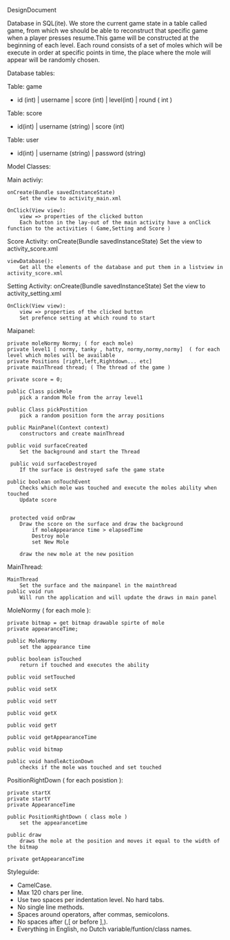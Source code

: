DesignDocument

Database in SQL(ite). We store the current game state in a table called game, from which we should be able to reconstruct that specific game when a player presses resume.This game will be constructed at the beginning of each level. Each round consists of a set of moles which will be execute in order at specific points in time, the place where the mole will appear will be randomly chosen.


Database tables:

Table: game

- id (int) | username | score (int) | level(int) | round ( int )

Table: score

- id(int) | username (string) | score (int) 

Table: user

- id(int) | username (string) | password (string)

Model Classes:

Main activiy:

	onCreate(Bundle savedInstanceState)
		Set the view to activity_main.xml

	OnClick(View view):
		view => properties of the clicked button
		Each button in the lay-out of the main activity have a onClick function to the activities ( Game,Setting and Score )

Score Activity:
	onCreate(Bundle savedInstanceState)
		Set the view to activity_score.xml

	viewDatabase():
		Get all the elements of the database and put them in a listview in activity_score.xml

Setting Activity:
	onCreate(Bundle savedInstanceState)
		Set the view to activity_setting.xml

	
	OnClick(View view):
		view => properties of the clicked button
		Set prefence setting at which round to start

Maipanel:

	private moleNormy Normy; ( for each mole)
	private level1 [ normy, tanky , hatty, normy,normy,normy]  ( for each level which moles will be available
	private Positions [right,left,Rightdown... etc]
	private mainThread thread; ( The thread of the game )

	private score = 0;
	
	public Class pickMole
		pick a random Mole from the array level1
		
	public Class pickPostition
		pick a random position form the array positions
		
	public MainPanel(Context context)
		constructors and create mainThread
	
	public void surfaceCreated
		Set the background and start the Thread

	 public void surfaceDestroyed
		If the surface is destroyed safe the game state
	
	public boolean onTouchEvent
		Checks which mole was touched and execute the moles ability when touched
		Update score
	

	 protected void onDraw
	 	Draw the score on the surface and draw the background
	 		if moleAppearance time > elapsedTime
	 		Destroy mole
	 		set New Mole
	 	
		draw the new mole at the new position

	
MainThread:

	
	MainThread
		Set the surface and the mainpanel in the mainthread
	public void run
		Will run the application and will update the draws in main panel
	
	
		
	


MoleNormy ( for each mole ):
	
	private bitmap = get bitmap drawable spirte of mole
	private appearanceTime;
	
	public MoleNormy
		set the appearance time
	
	public boolean isTouched
		return if touched and executes the ability
		
	public void setTouched
	
	public void setX
	
	public void setY
	
	public void getX
	
	public void getY
	
	public void getAppearanceTime
	
	public void bitmap
		
	public void handleActionDown
		checks if the mole was touched and set touched

PositionRightDown ( for each posistion ):
	
	private startX
	private startY
	private AppearanceTime
	
	public PositionRightDown ( class mole )
		set the appearancetime
		
	public draw
		draws the mole at the position and moves it equal to the width of the bitmap
	
	private getAppearanceTime
		
		
	
	
		
Styleguide:
- CamelCase.
- Max 120 chars per line.
- Use two spaces per indentation level. No hard tabs.
- No single line methods.
- Spaces around operators, after commas, semicolons.
- No spaces after (,[ or before ],). 
- Everything in English, no Dutch variable/funtion/class names.
